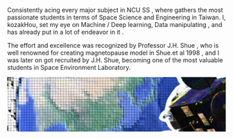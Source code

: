 

Consistently acing every major subject in NCU SS , where gathers the most passionate students in terms of Space Science and Engineering in Taiwan. I, kozakHou, set my eye on Machine / Deep learning, Data manipulating , and has already put in a lot of endeavor in it . 

The effort and excellence was recognized by Professor J.H. Shue , who is well renowned for creating magnetopause model in Shue.et al 1998 , and I was later on got recruited by J.H. Shue, becoming one of the most valuable students in Space Environment Laboratory.


![alt www](https://github.com/KozakHou/KozakHou/blob/main/background.jfif)
